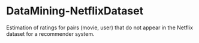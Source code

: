 # DataMining-NetflixDataset
Estimation of ratings for pairs (movie, user) that do not appear in the Netflix dataset for a recommender system.
